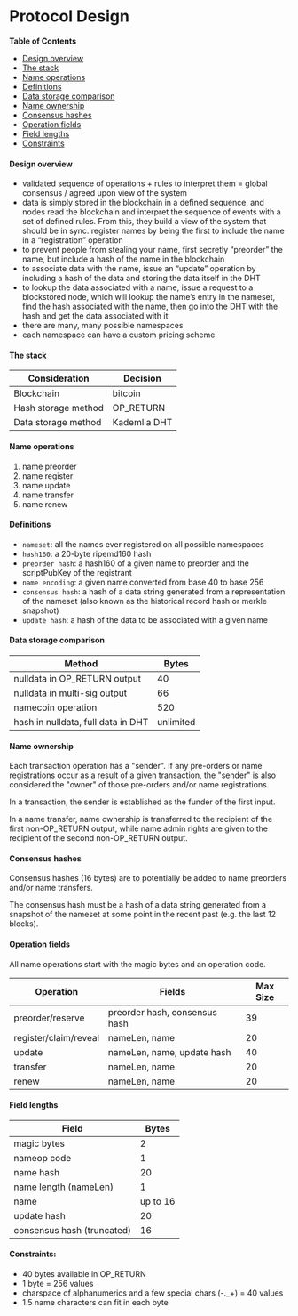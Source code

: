 # Protocol Design

__Table of Contents__

- [Design overview](<#design-overview>)
- [The stack](<#the-stack>)
- [Name operations](<#name-operations>)
- [Definitions](<#definitions>)
- [Data storage comparison](<#data-storage-comparison>)
- [Name ownership](<#name-ownership>)
- [Consensus hashes](<#consensus-hashes>)
- [Operation fields](<#field-packing>)
- [Field lengths](<#field-lengths>)
- [Constraints](<#constraints>)

#### Design overview

+ validated sequence of operations + rules to interpret them = global consensus / agreed upon view of the system
+ data is simply stored in the blockchain in a defined sequence, and nodes read the blockchain and interpret the sequence of events with a set of defined rules. From this, they build a view of the system that should be in sync.
register names by being the first to include the name in a “registration” operation
+ to prevent people from stealing your name, first secretly “preorder” the name, but include a hash of the name in the blockchain
+ to associate data with the name, issue an “update” operation by including a hash of the data and storing the data itself in the DHT
+ to lookup the data associated with a name, issue a request to a blockstored node, which will lookup the name’s entry in the nameset, find the hash associated with the name, then go into the DHT with the hash and get the data associated with it
+ there are many, many possible namespaces
+ each namespace can have a custom pricing scheme

#### The stack

|Consideration|Decision|
|---|---|
|Blockchain|bitcoin|
|Hash storage method|OP_RETURN|
|Data storage method|Kademlia DHT|

#### Name operations

1. name preorder
1. name register
1. name update
1. name transfer
1. name renew

#### Definitions

- `nameset`: all the names ever registered on all possible namespaces
- `hash160`: a 20-byte ripemd160 hash
- `preorder hash`: a hash160 of a given name to preorder and the scriptPubKey of the registrant
- `name encoding`: a given name converted from base 40 to base 256
- `consensus hash`: a hash of a data string generated from a representation of the nameset (also known as the historical record hash or merkle snapshot)
- `update hash`: a hash of the data to be associated with a given name

#### Data storage comparison

|Method|Bytes|
|---|---|
|nulldata in OP_RETURN output|40|
|nulldata in multi-sig output|66|
|namecoin operation|520|
|hash in nulldata, full data in DHT|unlimited|

#### Name ownership

Each transaction operation has a "sender". If any pre-orders or name registrations occur as a result of a given transaction, the "sender" is also considered the "owner" of those pre-orders and/or name registrations.

In a transaction, the sender is established as the funder of the first input.

In a name transfer, name ownership is transferred to the recipient of the first non-OP\_RETURN output, while name admin rights are given to the recipient of the second non-OP_RETURN output.

#### Consensus hashes

Consensus hashes (16 bytes) are to potentially be added to name preorders and/or name transfers.

The consensus hash must be a hash of a data string generated from a snapshot of the nameset at some point in the recent past (e.g. the last 12 blocks).

#### Operation fields

All name operations start with the magic bytes and an operation code.

|Operation|Fields|Max Size|
|---|---|---|
|preorder/reserve|preorder hash, consensus hash|39|
|register/claim/reveal|nameLen, name|20|
|update|nameLen, name, update hash|40|
|transfer|nameLen, name|20|
|renew|nameLen, name|20|

#### Field lengths

|Field|Bytes|
|---|---|
|magic bytes|2|
|nameop code|1|
|name hash|20|
|name length (nameLen)|1|
|name|up to 16|
|update hash|20|
|consensus hash (truncated)|16|

#### Constraints:

- 40 bytes available in OP_RETURN
- 1 byte = 256 values
- charspace of alphanumerics and a few special chars (-._+) = 40 values
- 1.5 name characters can fit in each byte

